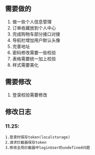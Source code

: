## 需要做的
1. 做一些个人信息管理
2. 订单收藏放到个人中心
3. 完成购物车部分接口对接
4. 导航栏增加用户默认头像
5. 完善地址
6. 密码修改需要一些校验
7. 表格需要统一加上校验
8. 样式需要美化

## 需要修改
1. 登录校验需要修改

## 修改日志
### 11.25: 
    1.登录时保存token(localstorage)
    2.请求拦截器保存token
    3.修改全局拦截器中loginUser的undefined问题
